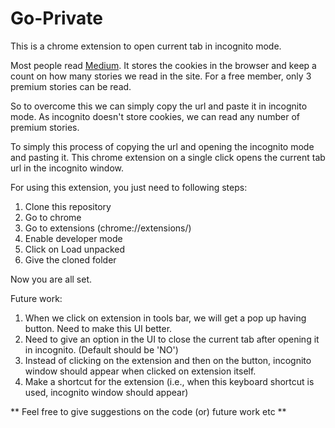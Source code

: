 # Go-Private
This is a chrome extension to open current tab in incognito mode.

Most people read [Medium](https://medium.com). It stores the cookies in the browser and keep a count on how many stories we read in the site. For a free member, only 3 premium stories can be read. 

So to overcome this we can simply copy the url and paste it in incognito mode. As incognito doesn't store cookies, we can read any number of premium stories.

To simply this process of copying the url and opening the incognito mode and pasting it. This chrome extension on a single click opens the current tab url in the incognito window.

For using this extension, you just need to following steps:
1. Clone this repository
2. Go to chrome
3. Go to extensions (chrome://extensions/)
4. Enable developer mode
5. Click on Load unpacked
6. Give the cloned folder

Now you are all set.

Future work:
1. When we click on extension in tools bar, we will get a pop up having button. Need to make this UI better.
2. Need to give an option in the UI to close the current tab after opening it in incognito. (Default should be 'NO')
3. Instead of clicking on the extension and then on the button, incognito window should appear when clicked on extension itself.
4. Make a shortcut for the extension (i.e., when this keyboard shortcut is used, incognito window should appear)


** Feel free to give suggestions on the code (or) future work etc **


